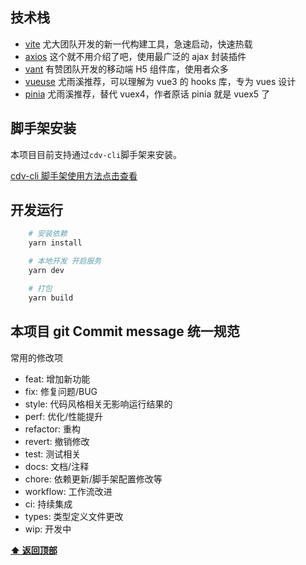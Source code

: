 ## 技术栈

- [vite](https://cn.vitejs.dev/) 尤大团队开发的新一代构建工具，急速启动，快速热载
- [axios](https://www.kancloud.cn/yunye/axios/234845) 这个就不用介绍了吧，使用最广泛的 ajax 封装插件
- [vant](https://youzan.github.io/vant/#/zh-CN) 有赞团队开发的移动端 H5 组件库，使用者众多
- [vueuse](https://vueuse.org/) 尤雨溪推荐，可以理解为 vue3 的 hooks 库，专为 vues 设计
- [pinia](https://pinia.vuejs.org/) 尤雨溪推荐，替代 vuex4，作者原话 pinia 就是 vuex5 了

## 脚手架安装

本项目目前支持通过`cdv-cli`脚手架来安装。

[cdv-cli 脚手架使用方法点击查看](https://github.com/ruanlin-kylin/cdv-cli)

## 开发运行

```bash
    # 安装依赖
    yarn install

    # 本地开发 开启服务
    yarn dev

    # 打包
    yarn build


```

## 本项目 git Commit message 统一规范

常用的修改项

- feat: 增加新功能
- fix: 修复问题/BUG
- style: 代码风格相关无影响运行结果的
- perf: 优化/性能提升
- refactor: 重构
- revert: 撤销修改
- test: 测试相关
- docs: 文档/注释
- chore: 依赖更新/脚手架配置修改等
- workflow: 工作流改进
- ci: 持续集成
- types: 类型定义文件更改
- wip: 开发中

**[⬆ 返回顶部](#技术栈)**
